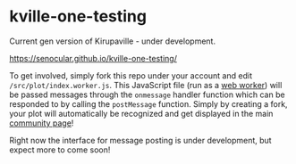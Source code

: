 # kville-one-testing
Current gen version of Kirupaville - under development.

https://senocular.github.io/kville-one-testing/

To get involved, simply fork this repo under your account and edit `/src/plot/index.worker.js`.  This JavaScript file (run as a [web worker](https://developer.mozilla.org/en-US/docs/Web/API/Web_Workers_API/Using_web_workers)) will be passed messages through the `onmessage` handler function which can be responded to by calling the `postMessage` function.  Simply by creating a fork, your plot will automatically be recognized and get displayed in the main [community page](https://kirupa-racquet-club.github.io/kville-one/)!

Right now the interface for message posting is under development, but expect more to come soon!
